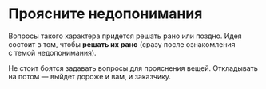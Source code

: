 # Проясните недопонимания

Вопросы такого характера придется решать рано или поздно. Идея состоит в&nbsp;том, чтобы **решать их&nbsp;рано** (сразу после ознакомления с&nbsp;темой недопонимания).

Не&nbsp;стоит боятся задавать вопросы для прояснения вещей. Откладывать на&nbsp;потом&nbsp;&mdash; выйдет дороже и&nbsp;вам, и&nbsp;заказчику.
